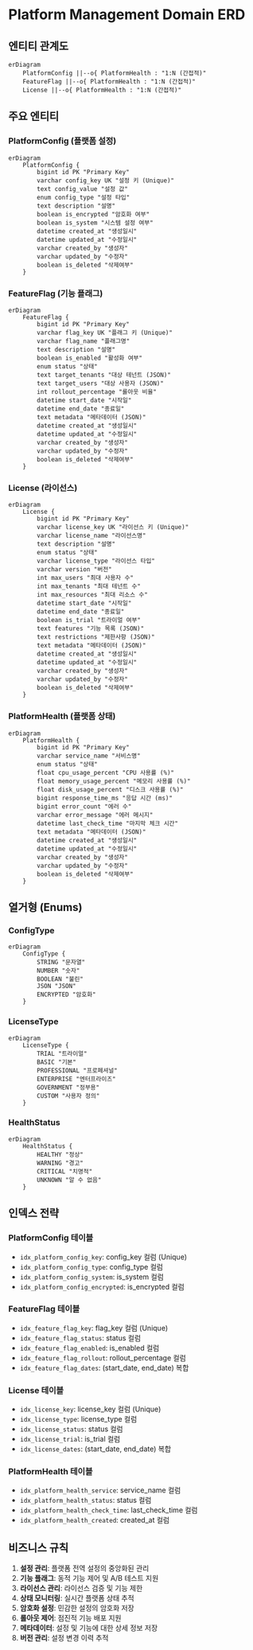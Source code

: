 # Platform Management Domain ERD

## 엔티티 관계도

```mermaid
erDiagram
    PlatformConfig ||--o{ PlatformHealth : "1:N (간접적)"
    FeatureFlag ||--o{ PlatformHealth : "1:N (간접적)"
    License ||--o{ PlatformHealth : "1:N (간접적)"
```

## 주요 엔티티

### PlatformConfig (플랫폼 설정)
```mermaid
erDiagram
    PlatformConfig {
        bigint id PK "Primary Key"
        varchar config_key UK "설정 키 (Unique)"
        text config_value "설정 값"
        enum config_type "설정 타입"
        text description "설명"
        boolean is_encrypted "암호화 여부"
        boolean is_system "시스템 설정 여부"
        datetime created_at "생성일시"
        datetime updated_at "수정일시"
        varchar created_by "생성자"
        varchar updated_by "수정자"
        boolean is_deleted "삭제여부"
    }
```

### FeatureFlag (기능 플래그)
```mermaid
erDiagram
    FeatureFlag {
        bigint id PK "Primary Key"
        varchar flag_key UK "플래그 키 (Unique)"
        varchar flag_name "플래그명"
        text description "설명"
        boolean is_enabled "활성화 여부"
        enum status "상태"
        text target_tenants "대상 테넌트 (JSON)"
        text target_users "대상 사용자 (JSON)"
        int rollout_percentage "롤아웃 비율"
        datetime start_date "시작일"
        datetime end_date "종료일"
        text metadata "메타데이터 (JSON)"
        datetime created_at "생성일시"
        datetime updated_at "수정일시"
        varchar created_by "생성자"
        varchar updated_by "수정자"
        boolean is_deleted "삭제여부"
    }
```

### License (라이선스)
```mermaid
erDiagram
    License {
        bigint id PK "Primary Key"
        varchar license_key UK "라이선스 키 (Unique)"
        varchar license_name "라이선스명"
        text description "설명"
        enum status "상태"
        varchar license_type "라이선스 타입"
        varchar version "버전"
        int max_users "최대 사용자 수"
        int max_tenants "최대 테넌트 수"
        int max_resources "최대 리소스 수"
        datetime start_date "시작일"
        datetime end_date "종료일"
        boolean is_trial "트라이얼 여부"
        text features "기능 목록 (JSON)"
        text restrictions "제한사항 (JSON)"
        text metadata "메타데이터 (JSON)"
        datetime created_at "생성일시"
        datetime updated_at "수정일시"
        varchar created_by "생성자"
        varchar updated_by "수정자"
        boolean is_deleted "삭제여부"
    }
```

### PlatformHealth (플랫폼 상태)
```mermaid
erDiagram
    PlatformHealth {
        bigint id PK "Primary Key"
        varchar service_name "서비스명"
        enum status "상태"
        float cpu_usage_percent "CPU 사용률 (%)"
        float memory_usage_percent "메모리 사용률 (%)"
        float disk_usage_percent "디스크 사용률 (%)"
        bigint response_time_ms "응답 시간 (ms)"
        bigint error_count "에러 수"
        varchar error_message "에러 메시지"
        datetime last_check_time "마지막 체크 시간"
        text metadata "메타데이터 (JSON)"
        datetime created_at "생성일시"
        datetime updated_at "수정일시"
        varchar created_by "생성자"
        varchar updated_by "수정자"
        boolean is_deleted "삭제여부"
    }
```

## 열거형 (Enums)

### ConfigType
```mermaid
erDiagram
    ConfigType {
        STRING "문자열"
        NUMBER "숫자"
        BOOLEAN "불린"
        JSON "JSON"
        ENCRYPTED "암호화"
    }
```

### LicenseType
```mermaid
erDiagram
    LicenseType {
        TRIAL "트라이얼"
        BASIC "기본"
        PROFESSIONAL "프로페셔널"
        ENTERPRISE "엔터프라이즈"
        GOVERNMENT "정부용"
        CUSTOM "사용자 정의"
    }
```

### HealthStatus
```mermaid
erDiagram
    HealthStatus {
        HEALTHY "정상"
        WARNING "경고"
        CRITICAL "치명적"
        UNKNOWN "알 수 없음"
    }
```

## 인덱스 전략

### PlatformConfig 테이블
- `idx_platform_config_key`: config_key 컬럼 (Unique)
- `idx_platform_config_type`: config_type 컬럼
- `idx_platform_config_system`: is_system 컬럼
- `idx_platform_config_encrypted`: is_encrypted 컬럼

### FeatureFlag 테이블
- `idx_feature_flag_key`: flag_key 컬럼 (Unique)
- `idx_feature_flag_status`: status 컬럼
- `idx_feature_flag_enabled`: is_enabled 컬럼
- `idx_feature_flag_rollout`: rollout_percentage 컬럼
- `idx_feature_flag_dates`: (start_date, end_date) 복합

### License 테이블
- `idx_license_key`: license_key 컬럼 (Unique)
- `idx_license_type`: license_type 컬럼
- `idx_license_status`: status 컬럼
- `idx_license_trial`: is_trial 컬럼
- `idx_license_dates`: (start_date, end_date) 복합

### PlatformHealth 테이블
- `idx_platform_health_service`: service_name 컬럼
- `idx_platform_health_status`: status 컬럼
- `idx_platform_health_check_time`: last_check_time 컬럼
- `idx_platform_health_created`: created_at 컬럼

## 비즈니스 규칙

1. **설정 관리**: 플랫폼 전역 설정의 중앙화된 관리
2. **기능 플래그**: 동적 기능 제어 및 A/B 테스트 지원
3. **라이선스 관리**: 라이선스 검증 및 기능 제한
4. **상태 모니터링**: 실시간 플랫폼 상태 추적
5. **암호화 설정**: 민감한 설정의 암호화 저장
6. **롤아웃 제어**: 점진적 기능 배포 지원
7. **메타데이터**: 설정 및 기능에 대한 상세 정보 저장
8. **버전 관리**: 설정 변경 이력 추적
